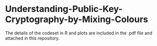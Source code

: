 # Understanding-Public-Key-Cryptography-by-Mixing-Colours

The details of the codeset in R and plots are included in the .pdf file and attached in this repository.
